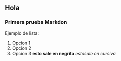 ## Hola
### Primera prueba Markdon
Ejemplo de lista:
  1. Opcion 1
  2. Opcion 2
  3. Opcion 3
**esto sale en negrita**
*estosale en cursiva*
